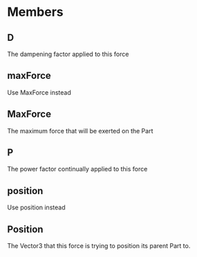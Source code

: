 # Members

## D
The dampening factor applied to this force

## maxForce
Use MaxForce instead

## MaxForce
The maximum force that will be exerted on the Part

## P
The power factor continually applied to this force

## position
Use position instead

## Position
The Vector3 that this force is trying to position its parent Part to.